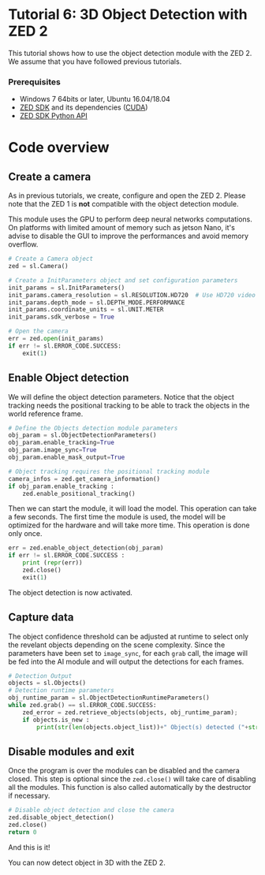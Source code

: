 # Tutorial 6: 3D Object Detection with ZED 2

This tutorial shows how to use the object detection module with the ZED 2.<br/>
We assume that you have followed previous tutorials.

### Prerequisites

- Windows 7 64bits or later, Ubuntu 16.04/18.04
- [ZED SDK](https://www.stereolabs.com/developers/) and its dependencies ([CUDA](https://developer.nvidia.com/cuda-downloads))
- [ZED SDK Python API](https://github.com/stereolabs/zed-python-api)

# Code overview
## Create a camera

As in previous tutorials, we create, configure and open the ZED 2. Please note that the ZED 1 is **not** compatible with the object detection module.

This module uses the GPU to perform deep neural networks computations. On platforms with limited amount of memory such as jetson Nano, it's advise to disable the GUI to improve the performances and avoid memory overflow.

``` python
# Create a Camera object
zed = sl.Camera()

# Create a InitParameters object and set configuration parameters
init_params = sl.InitParameters()
init_params.camera_resolution = sl.RESOLUTION.HD720  # Use HD720 video mode
init_params.depth_mode = sl.DEPTH_MODE.PERFORMANCE
init_params.coordinate_units = sl.UNIT.METER
init_params.sdk_verbose = True

# Open the camera
err = zed.open(init_params)
if err != sl.ERROR_CODE.SUCCESS:
    exit(1)
```

## Enable Object detection

We will define the object detection parameters. Notice that the object tracking needs the positional tracking to be able to track the objects in the world reference frame.

```python
# Define the Objects detection module parameters
obj_param = sl.ObjectDetectionParameters()
obj_param.enable_tracking=True
obj_param.image_sync=True
obj_param.enable_mask_output=True

# Object tracking requires the positional tracking module
camera_infos = zed.get_camera_information()
if obj_param.enable_tracking :
    zed.enable_positional_tracking()
```

Then we can start the module, it will load the model. This operation can take a few seconds. The first time the module is used, the model will be optimized for the hardware and will take more time. This operation is done only once.

```python
err = zed.enable_object_detection(obj_param)
if err != sl.ERROR_CODE.SUCCESS :
    print (repr(err))
    zed.close()
    exit(1)
```

The object detection is now activated.

## Capture data

The object confidence threshold can be adjusted at runtime to select only the revelant objects depending on the scene complexity. Since the parameters have been set to `image_sync`, for each `grab` call, the image will be fed into the AI module and will output the detections for each frames.

```python
# Detection Output
objects = sl.Objects()
# Detection runtime parameters
obj_runtime_param = sl.ObjectDetectionRuntimeParameters()
while zed.grab() == sl.ERROR_CODE.SUCCESS:
    zed_error = zed.retrieve_objects(objects, obj_runtime_param);
    if objects.is_new :
        print(str(len(objects.object_list))+" Object(s) detected ("+str(zed.get_current_fps())+" FPS)")
```

## Disable modules and exit

Once the program is over the modules can be disabled and the camera closed. This step is optional since the `zed.close()` will take care of disabling all the modules. This function is also called automatically by the destructor if necessary.<br/>

```python
# Disable object detection and close the camera
zed.disable_object_detection()
zed.close()
return 0
```

And this is it!<br/>

You can now detect object in 3D with the ZED 2.
